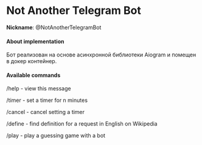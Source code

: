 # Not Another Telegram Bot

**Nickname**: @NotAnotherTelegramBot

#### About implementation

Бот реализован на основе асинхронной библиотеки Aiogram и помещен в докер контейнер.


#### Available commands


/help       - view this message

/timer      - set a timer for n minutes

/cancel     - cancel setting a timer

/define     - find definition for a request in English on Wikipedia

/play       - play a guessing game with a bot
